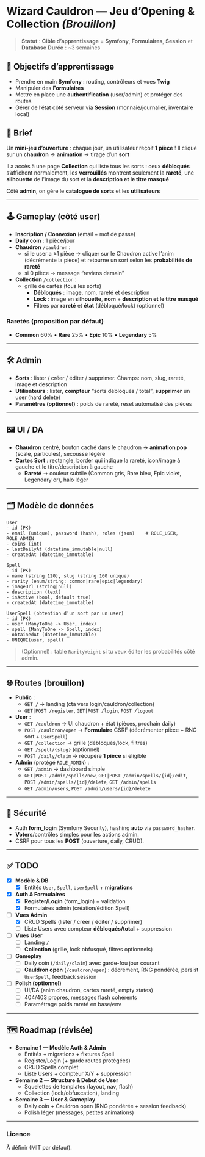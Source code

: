 # Wizard Cauldron — Jeu d’Opening & Collection _(Brouillon)_

> **Statut** : **Cible d’apprentissage** = **Symfony**, **Formulaires**, **Session** et **Database**
> **Durée** : ~3 semaines 

## 🎯 Objectifs d’apprentissage
- Prendre en main **Symfony** : routing, contrôleurs et vues **Twig**
- Manipuler des **Formulaires**
- Mettre en place une **authentification** (user/admin) et protéger des routes
- Gérer de l’état côté serveur via **Session** (monnaie/journalier, inventaire local)

## 🧾 Brief
Un **mini-jeu d’ouverture** : chaque jour, un utilisateur reçoit **1 pièce** !
Il clique sur un **chaudron** → **animation** → tirage d’un **sort**

Il a accès à une page **Collection** qui liste tous les sorts : ceux **débloqués** s’affichent normalement, les **verrouillés** montrent seulement la **rareté**, une **silhouette** de l'image du sort et la **description et le titre masqué**

Côté **admin**, on gère le **catalogue de sorts** et les **utilisateurs**

---

## 🕹️ Gameplay (côté user)
- **Inscription / Connexion** (email + mot de passe)
- **Daily coin** : 1 pièce/jour
- **Chaudron** `/cauldron` :
  - si le user a ≥1 pièce → cliquer sur le Chaudron active l’anim (décrémente la pièce) et retourne un sort selon les **probabilités de rareté**
  - si 0 pièce → message “reviens demain”
- **Collection** `/collection` :
  - grille de cartes (tous les sorts)
    - **Débloqués** : image, nom, rareté et description
    - **Lock** : image en **silhouette**, **nom** + **description et le titre masqué**
    - Filtres par **rareté** et **état** (débloqué/lock) (optionnel)

### Raretés (proposition par défaut)
- **Common** 60% • **Rare** 25% • **Epic** 10% • **Legendary** 5%  

---

## 🛠️ Admin
- **Sorts** : lister / créer / éditer / supprimer. Champs: nom, slug, rareté, image et description
- **Utilisateurs** : lister, **compteur** “sorts débloqués / total”, **supprimer** un user (hard delete)
- **Paramètres (optionnel)** : poids de rareté, reset automatisé des pièces

---

## 🖼️ UI / DA
- **Chaudron** centré, bouton caché dans le chaudron → **animation pop** (scale, particules), secousse légère
- **Cartes Sort** : rectangle, border qui indique la rareté, icon/image à gauche et le titre/description à gauche
  - **Rareté** → couleur subtile (Common gris, Rare bleu, Epic violet, Legendary or), halo léger

---

## 🗂️ Modèle de données
```text
User
- id (PK)
- email (unique), password (hash), roles (json)    # ROLE_USER, ROLE_ADMIN
- coins (int)
- lastDailyAt (datetime_immutable|null)
- createdAt (datetime_immutable)

Spell
- id (PK)
- name (string 120), slug (string 160 unique)
- rarity (enum/string: common|rare|epic|legendary)
- imageUrl (string|null)
- description (text)
- isActive (bool, default true)
- createdAt (datetime_immutable)

UserSpell (obtention d’un sort par un user)
- id (PK)
- user (ManyToOne -> User, index)
- spell (ManyToOne -> Spell, index)
- obtainedAt (datetime_immutable)
- UNIQUE(user, spell)
```
> (Optionnel) : table `RarityWeight` si tu veux éditer les probabilités côté admin.

---

## 🌐 Routes (brouillon)
- **Public** :  
  - `GET /` → landing (cta vers login/cauldron/collection)
  - `GET|POST /register`, `GET|POST /login`, `POST /logout`
- **User** :  
  - `GET /cauldron` → UI chaudron + état (pièces, prochain daily)  
  - `POST /cauldron/open` → **Formulaire** CSRF (décrémenter pièce + RNG sort + `UserSpell`)  
  - `GET /collection` → grille (débloqués/lock, filtres)  
  - `GET /spell/{slug}` (optionnel)  
  - `POST /daily/claim` → récupère **1 pièce** si eligible
- **Admin** (protégé `ROLE_ADMIN`) :  
  - `GET /admin` → dashboard simple  
  - `GET|POST /admin/spells/new`, `GET|POST /admin/spells/{id}/edit`, `POST /admin/spells/{id}/delete`, `GET /admin/spells`  
  - `GET /admin/users`, `POST /admin/users/{id}/delete`

---

## 🔐 Sécurité
- Auth **form_login** (Symfony Security), hashing **auto** via `password_hasher`.  
- **Voters**/contrôles simples pour les actions admin.  
- CSRF pour tous les **POST** (ouverture, daily, CRUD).

---

## ✅ TODO
- [X] **Modèle & DB**
  - [X] Entités `User`, `Spell`, `UserSpell` + **migrations**
- [X] **Auth & Formulaires**
  - [X] **Register/Login** (form_login) + validation
  - [X] Formulaires admin (création/édition Spell)
- [ ] **Vues Admin**
  - [X] CRUD Spells (lister / créer / éditer / supprimer)
  - [ ] Liste Users avec compteur **débloqués/total** + suppression
- [ ] **Vues User**
  - [ ] Landing `/`
  - [ ] **Collection** (grille, lock obfusqué, filtres optionnels)
- [ ] **Gameplay**
  - [ ] Daily coin (`/daily/claim`) avec garde-fou jour courant
  - [ ] **Cauldron open** (`/cauldron/open`) : décrément, RNG pondérée, persist `UserSpell`, feedback session
- [ ] **Polish (optionnel)**
  - [ ] UI/DA (anim chaudron, cartes rareté, empty states)
  - [ ] 404/403 propres, messages flash cohérents
  - [ ] Paramétrage poids rareté en base/env

---

## 🗺️ Roadmap (révisée)
- **Semaine 1 — Modèle Auth & Admin**
  - Entités + migrations + fixtures Spell
  - Register/Login (+ garde routes protégées)  
  - CRUD Spells complet
  - Liste Users + compteur X/Y + suppression
- **Semaine 2 — Structure & Debut de User**
  - Squelettes de templates (layout, nav, flash)
  - Collection (lock/obfuscation), landing
- **Semaine 3 — User & Gameplay**
  - Daily coin + Cauldron open (RNG pondérée + session feedback)
  - Polish léger (messages, petites animations)

---

### Licence
À définir (MIT par défaut).